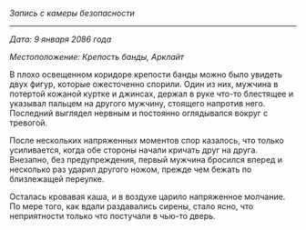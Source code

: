 _Запись с камеры безопасности_

---

_Дата: 9 января 2086 года_

_Местоположение: Крепость банды, Арклайт_

В плохо освещенном коридоре крепости банды можно было увидеть двух фигур, которые ожесточенно спорили. Один из них, мужчина в потертой кожаной куртке и джинсах, держал в руке что-то блестящее и указывал пальцем на другого мужчину, стоящего напротив него. Последний выглядел нервным и постоянно оглядывался вокруг с тревогой.

После нескольких напряженных моментов спор казалось, что только усиливается, когда обе стороны начали кричать друг на друга. Внезапно, без предупреждения, первый мужчина бросился вперед и несколько раз ударил другого ножом, прежде чем бежать по близлежащей переулке.

Осталась кровавая каша, и в воздухе царило напряженное молчание. По мере того, как вдали раздавались сирены, стало ясно, что неприятности только что постучали в чью-то дверь.

